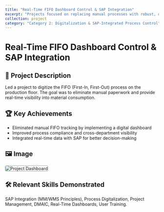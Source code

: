 ```yaml
---
title: "Real-Time FIFO Dashboard Control & SAP Integration"
excerpt: "Projects focused on replacing manual processes with robust, digital solutions and integrating them with enterprise systems like SAP."
collection: project
category: "Category 2: Digitalization & SAP-Integrated Process Control"
---
```


# Real-Time FIFO Dashboard Control & SAP Integration

## 📄 Project Description
Led a project to digitize the FIFO (First-In, First-Out) process on the production floor. The goal was to eliminate manual paperwork and provide real-time visibility into material consumption.


## 🏆 Key Achievements  
  - Eliminated manual FIFO tracking by implementing a digital dashboard  
  - Improved process compliance and cross-department visibility  
  - Integrated real-time data with SAP for better decision-making


## 🖼️ Image
  <img src="https://yen010390.github.io/images/AIO-homepage.png" alt="Project Dashboard" style="max-width: 100%; border: 1px solid #999; border-radius: 4px;">


## 🛠️ Relevant Skills Demonstrated 
SAP Integration (MM/WMS Principles), Process Digitalization, Project Management, DMAIC, Real-Time Dashboards, User Training.



